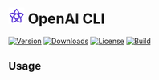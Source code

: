 ![Icon](assets/img/icon.png) OpenAI CLI
============

[![Version](https://img.shields.io/nuget/vpre/dotnet-openai.svg?color=royalblue)](https://www.nuget.org/packages/dotnet-openai)
[![Downloads](https://img.shields.io/nuget/dt/dotnet-openai.svg?color=green)](https://www.nuget.org/packages/dotnet-openai)
[![License](https://img.shields.io/github/license/devlooped/dotnet-openai.svg?color=blue)](https://github.com//devlooped/dotnet-openai/blob/main/license.txt)
[![Build](https://github.com/devlooped/dotnet-openai/workflows/build/badge.svg?branch=main)](https://github.com/devlooped/dotnet-openai/actions)

<!-- #content -->

## Usage

<!-- include src/dotnet-openai/help.md -->
<!-- include src/dotnet-openai/auth.md -->
<!-- include src/dotnet-openai/auth-login.md -->
<!-- include src/dotnet-openai/auth-logout.md -->
<!-- include src/dotnet-openai/auth-status.md -->

<!-- #content -->
<!-- include https://github.com/devlooped/sponsors/raw/main/footer.md -->
